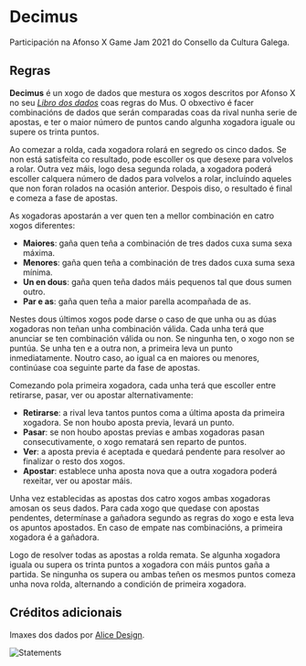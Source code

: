 # Decimus

Participación na Afonso X Game Jam 2021 do Consello da Cultura Galega.

## Regras

**Decimus** é un xogo de dados que mestura os xogos descritos por Afonso X no seu *[Libro dos dados](https://gl.wikipedia.org/wiki/Libro_de_los_juegos#Libro_dos_dados)* coas regras do Mus. O obxectivo é facer combinacións de dados que serán comparadas coas da rival nunha serie de apostas, e ter o maior número de puntos cando algunha xogadora iguale ou supere os trinta puntos.

Ao comezar a rolda, cada xogadora rolará en segredo os cinco dados. Se non está satisfeita co resultado, pode escoller os que desexe para volvelos a rolar. Outra vez máis, logo desa segunda rolada, a xogadora poderá escoller calquera número de dados para volvelos a rolar, incluíndo aqueles que non foran rolados na ocasión anterior. Despois diso, o resultado é final e comeza a fase de apostas.

As xogadoras apostarán a ver quen ten a mellor combinación en catro xogos diferentes:
* **Maiores**: gaña quen teña a combinación de tres dados cuxa suma sexa máxima.
* **Menores**: gaña quen teña a combinación de tres dados cuxa suma sexa mínima.
* **Un en dous**: gaña quen teña dados máis pequenos tal que dous sumen outro.
* **Par e as**: gaña quen teña a maior parella acompañada de as.

Nestes dous últimos xogos pode darse o caso de que unha ou as dúas xogadoras non teñan unha combinación válida. Cada unha terá que anunciar se ten combinación válida ou non. Se ningunha ten, o xogo non se puntúa. Se unha ten e a outra non, a primeira leva un punto inmediatamente. Noutro caso, ao igual ca en maiores ou menores, continúase coa seguinte parte da fase de apostas.

Comezando pola primeira xogadora, cada unha terá que escoller entre retirarse, pasar, ver ou apostar alternativamente:
* **Retirarse**: a rival leva tantos puntos coma a última aposta da primeira xogadora. Se non houbo aposta previa, levará un punto.
* **Pasar**: se non houbo apostas previas e ambas xogadoras pasan consecutivamente, o xogo rematará sen reparto de puntos.
* **Ver**: a aposta previa é aceptada e quedará pendente para resolver ao finalizar o resto dos xogos.
* **Apostar**: establece unha aposta nova que a outra xogadora poderá rexeitar, ver ou apostar máis.

Unha vez establecidas as apostas dos catro xogos ambas xogadoras amosan os seus dados. Para cada xogo que quedase con apostas pendentes, determínase a gañadora segundo as regras do xogo e esta leva os apuntos apostados. En caso de empate nas combinacións, a primeira xogadora é a gañadora.

Logo de resolver todas as apostas a rolda remata. Se algunha xogadora iguala ou supera os trinta puntos a xogadora con máis puntos gaña a partida. Se ningunha os supera ou ambas teñen os mesmos puntos comeza unha nova rolda, alternando a condición de primeira xogadora.

## Créditos adicionais

Imaxes dos dados por [Alice Design](https://thenounproject.com/rose-alice-design/).

![Statements](https://img.shields.io/badge/Coverage-100%25-brightgreen.svg)
